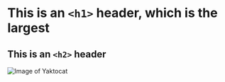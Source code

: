# This is an `<h1>` header, which is the largest
## This is an `<h2>` header
![Image of Yaktocat](https://octodex.github.com/images/yaktocat.png)
